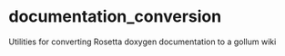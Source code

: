 documentation_conversion
========================

Utilities for converting Rosetta doxygen documentation to a gollum wiki
